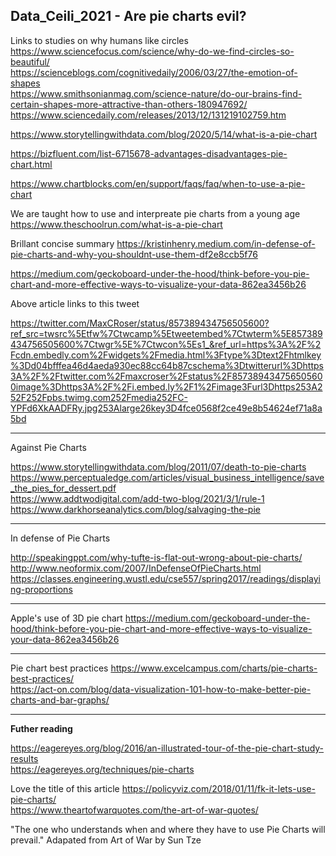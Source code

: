 
**Data_Ceili_2021 - Are pie charts evil?**
-----

Links to studies on why humans like circles
https://www.sciencefocus.com/science/why-do-we-find-circles-so-beautiful/</br>
https://scienceblogs.com/cognitivedaily/2006/03/27/the-emotion-of-shapes</br>
https://www.smithsonianmag.com/science-nature/do-our-brains-find-certain-shapes-more-attractive-than-others-180947692/</br>
https://www.sciencedaily.com/releases/2013/12/131219102759.htm</br>


https://www.storytellingwithdata.com/blog/2020/5/14/what-is-a-pie-chart

https://bizfluent.com/list-6715678-advantages-disadvantages-pie-chart.html

https://www.chartblocks.com/en/support/faqs/faq/when-to-use-a-pie-chart

We are taught how to use and interpreate pie charts from a young age </br>
https://www.theschoolrun.com/what-is-a-pie-chart

Brillant concise summary
https://kristinhenry.medium.com/in-defense-of-pie-charts-and-why-you-shouldnt-use-them-df2e8ccb5f76

https://medium.com/geckoboard-under-the-hood/think-before-you-pie-chart-and-more-effective-ways-to-visualize-your-data-862ea3456b26

Above article links to this tweet

https://twitter.com/MaxCRoser/status/857389434756505600?ref_src=twsrc%5Etfw%7Ctwcamp%5Etweetembed%7Ctwterm%5E857389434756505600%7Ctwgr%5E%7Ctwcon%5Es1_&ref_url=https%3A%2F%2Fcdn.embedly.com%2Fwidgets%2Fmedia.html%3Ftype%3Dtext2Fhtmlkey%3Dd04bfffea46d4aeda930ec88cc64b87cschema%3Dtwitterurl%3Dhttps3A%2F%2Ftwitter.com%2Fmaxcroser%2Fstatus%2F857389434756505600image%3Dhttps3A%2F%2Fi.embed.ly%2F1%2Fimage3Furl3Dhttps253A252F252Fpbs.twimg.com252Fmedia252FC-YPFd6XkAADFRy.jpg253Alarge26key3D4fce0568f2ce49e8b54624ef71a8a5bd

------

Against Pie Charts

https://www.storytellingwithdata.com/blog/2011/07/death-to-pie-charts </br>
https://www.perceptualedge.com/articles/visual_business_intelligence/save_the_pies_for_dessert.pdf </br>
https://www.addtwodigital.com/add-two-blog/2021/3/1/rule-1 </br>
https://www.darkhorseanalytics.com/blog/salvaging-the-pie </br>

------
In defense of Pie Charts

http://speakingppt.com/why-tufte-is-flat-out-wrong-about-pie-charts/</br>
http://www.neoformix.com/2007/InDefenseOfPieCharts.html</br>
https://classes.engineering.wustl.edu/cse557/spring2017/readings/displaying-proportions</br>

------

Apple's use of 3D pie chart
https://medium.com/geckoboard-under-the-hood/think-before-you-pie-chart-and-more-effective-ways-to-visualize-your-data-862ea3456b26

------

Pie chart best practices
https://www.excelcampus.com/charts/pie-charts-best-practices/ </br>
https://act-on.com/blog/data-visualization-101-how-to-make-better-pie-charts-and-bar-graphs/

------

**Futher reading** 

https://eagereyes.org/blog/2016/an-illustrated-tour-of-the-pie-chart-study-results </br>
https://eagereyes.org/techniques/pie-charts

Love the title of this article
https://policyviz.com/2018/01/11/fk-it-lets-use-pie-charts/</br>
https://www.theartofwarquotes.com/the-art-of-war-quotes/

"The one who understands when and where they have to use Pie Charts will prevail."
Adapated from Art of War by Sun Tze